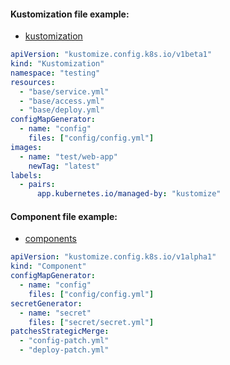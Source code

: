#### Kustomization file example:
- [kustomization](https://kubectl.docs.kubernetes.io/references/kustomize/kustomization/)
```yaml
apiVersion: "kustomize.config.k8s.io/v1beta1"
kind: "Kustomization"
namespace: "testing"
resources:
  - "base/service.yml"
  - "base/access.yml"
  - "base/deploy.yml"
configMapGenerator:
  - name: "config"
    files: ["config/config.yml"]
images:
  - name: "test/web-app"
    newTag: "latest"
labels:
  - pairs:
      app.kubernetes.io/managed-by: "kustomize"
```

#### Component file example:
- [components](https://kubectl.docs.kubernetes.io/guides/config_management/components/)
```yaml
apiVersion: "kustomize.config.k8s.io/v1alpha1"
kind: "Component"
configMapGenerator:
  - name: "config"
    files: ["config/config.yml"]
secretGenerator:
  - name: "secret"
    files: ["secret/secret.yml"]
patchesStrategicMerge:
  - "config-patch.yml"
  - "deploy-patch.yml"
```
